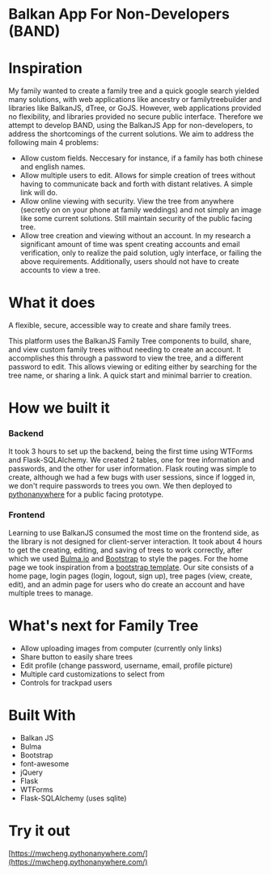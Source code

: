# Balkan App For Non-Developers (BAND)

# Inspiration
My family wanted to create a family tree and a quick google search yielded many solutions, with web applications like ancestry or familytreebuilder and libraries like BalkanJS, dTree, or GoJS. However, web applications provided no flexibility, and libraries provided no secure public interface. Therefore we attempt to develop BAND, using the BalkanJS App for non-developers, to address the shortcomings of the current solutions. We aim to address the following main 4 problems:   
- Allow custom fields. Neccesary for instance, if a family has both chinese and english names.  
- Allow multiple users to edit. Allows for simple creation of trees without having to communicate back and forth with distant relatives. A simple link will do.  
- Allow online viewing with security. View the tree from anywhere (secretly on on your phone at family weddings) and not simply an image like some current solutions. Still maintain security of the public facing tree.  
- Allow tree creation and viewing without an account. In my research a significant amount of time was spent creating accounts and email verification, only to realize the paid solution, ugly interface, or failing the above requirements. Additionally, users should not have to create accounts to view a tree.  

# What it does
A flexible, secure, accessible way to create and share family trees.  

This platform uses the BalkanJS Family Tree components to build, share, and view custom family trees without needing to create an account. It accomplishes this through a password to view the tree, and a different password to edit. This allows viewing or editing either by searching for the tree name, or sharing a link. A quick start and minimal barrier to creation.

# How we built it
### Backend
It took 3 hours to set up the backend, being the first time using WTForms and Flask-SQLAlchemy. We created 2 tables, one for tree information and passwords, and the other for user information. Flask routing was simple to create, although we had a few bugs with user sessions, since if logged in, we don't require passwords to trees you own. We then deployed to [pythonanywhere](https://www.pythonanywhere.com/) for a public facing prototype.  

### Frontend
Learning to use BalkanJS consumed the most time on the frontend side, as the library is not designed for client-server interaction. It took about 4 hours to get the creating, editing, and saving of trees to work correctly, after which we used [Bulma.io](https://bulma.io/) and [Bootstrap](https://getbootstrap.com/) to style the pages. For the home page we took inspiration from a [bootstrap template](https://startbootstrap.com/template/modern-business). Our site consists of a home page, login pages (login, logout, sign up), tree pages (view, create, edit), and an admin page for users who do create an account and have multiple trees to manage.  

# What's next for Family Tree
- Allow uploading images from computer (currently only links)  
- Share button to easily share trees  
- Edit profile (change password, username, email, profile picture)  
- Multiple card customizations to select from  
- Controls for trackpad users  


# Built With
- Balkan JS 
- Bulma  
- Bootstrap  
- font-awesome  
- jQuery  
- Flask  
- WTForms  
- Flask-SQLAlchemy (uses sqlite)  

# Try it out
[https://mwcheng.pythonanywhere.com/](https://mwcheng.pythonanywhere.com/)



